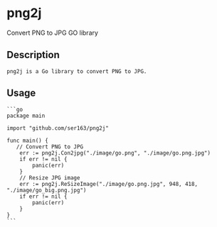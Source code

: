 # png2j
Convert PNG to JPG GO library

## Description

    png2j is a Go library to convert PNG to JPG.

## Usage

    ```go
    package main

    import "github.com/ser163/png2j"

    func main() {
       // Convert PNG to JPG
        err := png2j.Con2jpg("./image/go.png", "./image/go.png.jpg")
        if err != nil {
            panic(err)
        }
        // Resize JPG image
        err := png2j.ReSizeImage("./image/go.png.jpg", 948, 418, "./image/go_big.png.jpg")
        if err != nil {
            panic(err)
        }
    }
    ```
    
